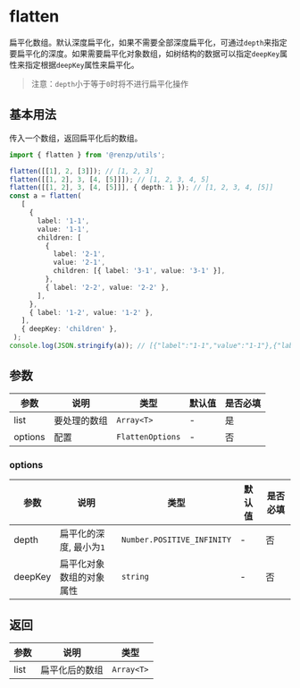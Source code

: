 # flatten

扁平化数组。默认深度扁平化，如果不需要全部深度扁平化，可通过`depth`来指定要扁平化的深度。如果需要扁平化对象数组，如树结构的数据可以指定`deepKey`属性来指定根据`deepKey`属性来扁平化。

> 注意：`depth`小于等于`0`时将不进行扁平化操作

## 基本用法

传入一个数组，返回扁平化后的数组。

```ts
import { flatten } from '@renzp/utils';

flatten([[1], 2, [3]]); // [1, 2, 3]
flatten([[1, 2], 3, [4, [5]]]); // [1, 2, 3, 4, 5]
flatten([[1, 2], 3, [4, [5]]], { depth: 1 }); // [1, 2, 3, 4, [5]]
const a = flatten(
   [
     {
       label: '1-1',
       value: '1-1',
       children: [
         {
           label: '2-1',
           value: '2-1',
           children: [{ label: '3-1', value: '3-1' }],
         },
         { label: '2-2', value: '2-2' },
       ],
     },
     { label: '1-2', value: '1-2' },
   ],
   { deepKey: 'children' },
 );
console.log(JSON.stringify(a)); // [{"label":"1-1","value":"1-1"},{"label":"2-1","value":"2-1"},{"label":"3-1","value":"3-1"},{"label":"2-2","value":"2-2"},{"label":"1-2","value":"1-2"}]
```

## 参数

| 参数    | 说明         | 类型             | 默认值 | 是否必填 |
| ------- | ------------ | ---------------- | ------ | -------- |
| list    | 要处理的数组 | `Array<T>`       | -      | 是       |
| options | 配置         | `FlattenOptions` | -      | 否       |

### options

| 参数    | 说明                     | 类型                       | 默认值 | 是否必填 |
| ------- | ------------------------ | -------------------------- | ------ | -------- |
| depth   | 扁平化的深度, 最小为`1`  | `Number.POSITIVE_INFINITY` | -      | 否       |
| deepKey | 扁平化对象数组的对象属性 | `string`                   | -      | 否       |


## 返回

| 参数 | 说明           | 类型       |
| ---- | -------------- | ---------- |
| list | 扁平化后的数组 | `Array<T>` |
